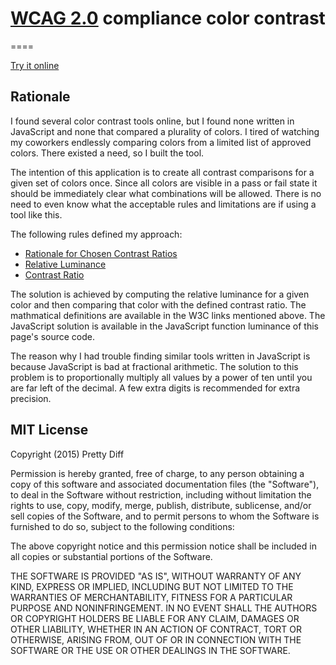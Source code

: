 ﻿# [WCAG 2.0](http://www.w3.org/TR/WCAG20/) compliance color contrast
====

[Try it online](http://prettydiff.com/ignore/colorContrast/colorContrast.html)

Rationale
---

I found several color contrast tools online, but I found none written in JavaScript and none that compared a plurality of colors. I tired of watching my coworkers endlessly comparing colors from a limited list of approved colors. There existed a need, so I built the tool.

The intention of this application is to create all contrast comparisons for a given set of colors once. Since all colors are visible in a pass or fail state it should be immediately clear what combinations will be allowed. There is no need to even know what the acceptable rules and limitations are if using a tool like this.

The following rules defined my approach:

* [Rationale for Chosen Contrast Ratios](http://www.w3.org/TR/UNDERSTANDING-WCAG20/visual-audio-contrast-contrast.html)
* [Relative Luminance](http://www.w3.org/TR/WCAG20/#relativeluminancedef)
* [Contrast Ratio](http://www.w3.org/TR/WCAG20/#contrast-ratiodef)

The solution is achieved by computing the relative luminance for a given color and then comparing that color with the defined contrast ratio. The mathmatical definitions are available in the W3C links mentioned above. The JavaScript solution is available in the JavaScript function luminance of this page's source code.

The reason why I had trouble finding similar tools written in JavaScript is because JavaScript is bad at fractional arithmetic. The solution to this problem is to proportionally multiply all values by a power of ten until you are far left of the decimal. A few extra digits is recommended for extra precision.

MIT License
---

Copyright (2015) Pretty Diff

Permission is hereby granted, free of charge, to any person obtaining a copy
of this software and associated documentation files (the "Software"), to deal
in the Software without restriction, including without limitation the rights
to use, copy, modify, merge, publish, distribute, sublicense, and/or sell
copies of the Software, and to permit persons to whom the Software is
furnished to do so, subject to the following conditions:

The above copyright notice and this permission notice shall be included in
all copies or substantial portions of the Software.

THE SOFTWARE IS PROVIDED "AS IS", WITHOUT WARRANTY OF ANY KIND, EXPRESS OR
IMPLIED, INCLUDING BUT NOT LIMITED TO THE WARRANTIES OF MERCHANTABILITY,
FITNESS FOR A PARTICULAR PURPOSE AND NONINFRINGEMENT. IN NO EVENT SHALL THE
AUTHORS OR COPYRIGHT HOLDERS BE LIABLE FOR ANY CLAIM, DAMAGES OR OTHER
LIABILITY, WHETHER IN AN ACTION OF CONTRACT, TORT OR OTHERWISE, ARISING FROM,
OUT OF OR IN CONNECTION WITH THE SOFTWARE OR THE USE OR OTHER DEALINGS IN
THE SOFTWARE.
